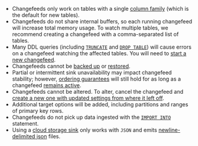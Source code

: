 - Changefeeds only work on tables with a single [column family](../{{site.[version](cluster-settings.html#setting-version)s["stable"]}}/column-families.html) (which is the default for new tables).
- Changefeeds do not share internal buffers, so each running changefeed will increase total memory usage. To watch multiple tables, we recommend creating a changefeed with a comma-separated list of tables.
- Many DDL queries (including [`TRUNCATE`](../{{site.[version](cluster-settings.html#setting-version)s["stable"]}}/truncate.html) and [`DROP TABLE`](../{{site.[version](cluster-settings.html#setting-version)s["stable"]}}/drop-table.html)) will cause errors on a changefeed watching the affected tables. You will need to [start a new changefeed](../{{site.[version](cluster-settings.html#setting-version)s["stable"]}}/create-changefeed.html#start-a-new-changefeed-where-another-ended).
- Changefeeds cannot be [backed up](../{{site.[version](cluster-settings.html#setting-version)s["stable"]}}/backup.html) or [restored](../{{site.[version](cluster-settings.html#setting-version)s["stable"]}}/restore.html).
- Partial or intermittent sink unavailability may impact changefeed stability; however, [ordering guarantees](../{{site.[version](cluster-settings.html#setting-version)s["stable"]}}/stream-data-out-of-cockroachdb-using-changefeeds.html#ordering-guarantees) will still hold for as long as a changefeed [remains active](../{{site.[version](cluster-settings.html#setting-version)s["stable"]}}/stream-data-out-of-cockroachdb-using-changefeeds.html#monitor-a-changefeed).
- Changefeeds cannot be altered. To alter, cancel the changefeed and [create a new one with updated settings from where it left off](../{{site.[version](cluster-settings.html#setting-version)s["stable"]}}/create-changefeed.html#start-a-new-changefeed-where-another-ended).
- Additional target options will be added, including partitions and ranges of primary key rows.
- Changefeeds do not pick up data ingested with the [`IMPORT INTO`](../{{site.[version](cluster-settings.html#setting-version)s["stable"]}}/import-into.html) statement.
- Using a [cloud storage sink](../{{site.[version](cluster-settings.html#setting-version)s["stable"]}}/create-changefeed.html#cloud-storage-sink) only works with `JSON` and emits [newline-delimited json](http://ndjson.org) files.
